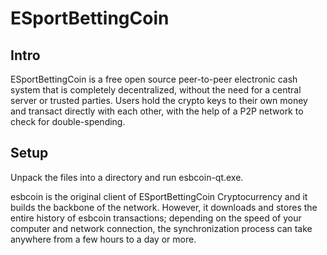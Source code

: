 ESportBettingCoin
=====================

Intro
-----
ESportBettingCoin is a free open source peer-to-peer electronic cash system that is
completely decentralized, without the need for a central server or trusted
parties.  Users hold the crypto keys to their own money and transact directly
with each other, with the help of a P2P network to check for double-spending.


Setup
-----
Unpack the files into a directory and run esbcoin-qt.exe.

esbcoin is the original client of ESportBettingCoin Cryptocurrency and it builds the backbone of the network.
However, it downloads and stores the entire history of esbcoin transactions;
depending on the speed of your computer and network connection, the synchronization
process can take anywhere from a few hours to a day or more.
